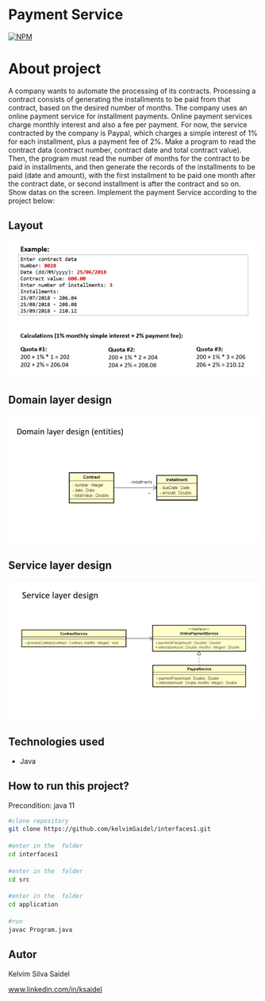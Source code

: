 # Payment Service

[![NPM](https://img.shields.io/npm/l/react)](https://github.com/kelvimSaidel/composition_and_enumeration_java/blob/master/LICENSE)


# About project

A company wants to automate the processing of its contracts. Processing a contract consists of generating the installments to be paid from that contract,
based on the desired number of months.
The company uses an online payment service for installment payments. Online payment services charge monthly interest and also a fee per payment. 
For now, the service contracted by the company is Paypal, which charges a simple interest of 1% for each installment, plus a payment fee of 2%.
Make a program to read the contract data (contract number, contract date and total contract value).
Then, the program must read the number of months for the contract to be paid in installments, and then generate the records of the installments to be paid (date and amount),
with the first installment to be paid one month after the contract date, or second installment is after the contract and so on. 
Show datas on the screen. Implement the payment Service according to the project below:

## Layout

![INTERFACE](https://github.com/kelvimSaidel/Interfaces1/blob/65011d9d44dd29fc95f0b5f38cfda772d981cf6e/src/assets/example.JPG)

## Domain layer design

![CONCEPTUAL_DATA_MODEL](https://github.com/kelvimSaidel/Interfaces1/blob/65011d9d44dd29fc95f0b5f38cfda772d981cf6e/src/assets/Conceptual_data_model_entities.JPG)

## Service layer design

![CONCEPTUAL_DATA_MODEL](https://github.com/kelvimSaidel/Interfaces1/blob/65011d9d44dd29fc95f0b5f38cfda772d981cf6e/src/assets/Conceptual_data_model_service.JPG)


## Technologies used

- Java

## How to run this project?

Precondition: java 11

```bash
#clone repository
git clone https://github.com/kelvimSaidel/interfaces1.git

#enter in the  folder
cd interfaces1

#enter in the  folder
cd src

#enter in the  folder
cd application

#run
javac Program.java
```

## Autor

Kelvim Silva Saidel

www.linkedin.com/in/ksaidel


